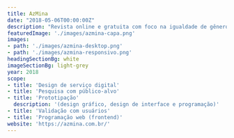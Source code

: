 ```yaml
---
title: AzMina
date: "2018-05-06T00:00:00Z"
description: "Revista online e gratuita com foco na igualdade de gênero"
featuredImage: './images/azmina-capa.png'
images:
- path: './images/azmina-desktop.png'
- path: './images/azmina-responsivo.png'
headingSectionBg: white
imageSectionBg: light-grey
year: 2018
scope:
- title: 'Design de serviço digital'
- title: 'Pesquisa com público-alvo'
- title: 'Prototipação'
  description: '(design gráfico, design de interface e programação)'
- title: 'Validação com usuários'
- title: 'Programação web (frontend)'
website: 'https://azmina.com.br/'
---
```

